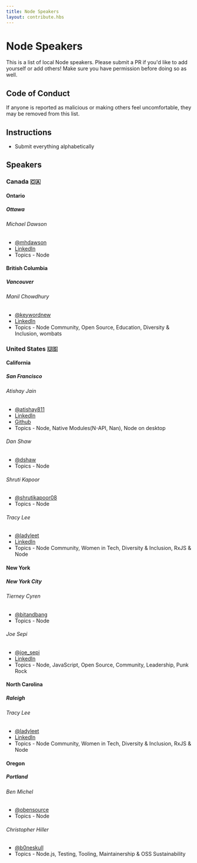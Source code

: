 ```yaml
---
title: Node Speakers
layout: contribute.hbs
---
```


# Node Speakers

This is a list of local Node speakers. Please submit a PR if you'd like to add yourself or add others! Make sure you have permission before doing so as well.

## Code of Conduct

If anyone is reported as malicious or making others feel uncomfortable, they may be removed from this list. 

## Instructions

- Submit everything alphabetically

## Speakers

### Canada 🇨🇦

#### Ontario 

##### Ottawa

###### Michael Dawson

- [@mhdawson](https://twitter.com/mhdawson1)
- [LinkedIn](https://www.linkedin.com/in/michael-dawson-6051282/)
- Topics - Node

#### British Columbia

##### Vancouver

###### Manil Chowdhury

- [@keywordnew](https://twitter.com/keywordnew)
- [LinkedIn](https://www.linkedin.com/in/manilchowdhury/)
- Topics - Node Community, Open Source, Education, Diversity & Inclusion, wombats

### United States 🇺🇸

#### California

##### San Francisco

###### Atishay Jain
- [@atishay811](http://twitter.com/atishay811)
- [LinkedIn](https://linkedin.com/in/atishay)
- [Github](https://github.com/atishay)
- Topics - Node, Native Modules(N-API, Nan), Node on desktop

###### Dan Shaw

- [@dshaw](http://twitter.com/dshaw)
- Topics - Node 

###### Shruti Kapoor

- [@shrutikapoor08](http://twitter.com/shrutikapoor08)
- Topics - Node 

###### Tracy Lee

- [@ladyleet](http://twitter.com/ladyleet)
- [LinkedIn](https://linkedin.com/in/tracyslee)
- Topics - Node Community, Women in Tech, Diversity & Inclusion, RxJS & Node

#### New York

##### New York City

###### Tierney Cyren

- [@bitandbang](http://twitter.com/bitandbang)
- Topics - Node 

###### Joe Sepi

- [@joe_sepi](http://twitter.com/joe_sepi)
- [LinkedIn](https://www.linkedin.com/in/joesepi/)
- Topics - Node, JavaScript, Open Source, Community, Leadership, Punk Rock

#### North Carolina

##### Raleigh

###### Tracy Lee

- [@ladyleet](http://twitter.com/ladyleet)
- [LinkedIn](https://linkedin.com/in/tracyslee)
- Topics - Node Community, Women in Tech, Diversity & Inclusion, RxJS & Node

#### Oregon

##### Portland

###### Ben Michel

- [@obensource](http://twitter.com/obensource)
- Topics - Node 

###### Christopher Hiller

- [@b0neskull](https://twitter.com/b0neskull)
- Topics - Node.js, Testing, Tooling, Maintainership & OSS Sustainability

